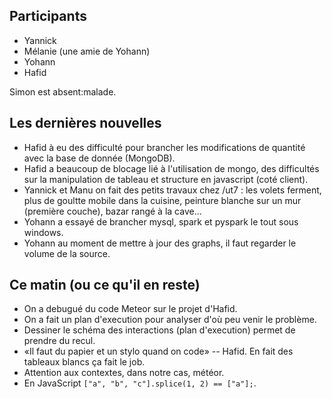 ## Participants

- Yannick
- Mélanie (une amie de Yohann)
- Yohann
- Hafid

Simon est absent:malade.

## Les dernières nouvelles

- Hafid à eu des difficulté pour brancher les modifications de quantité avec la
  base de donnée (MongoDB).
- Hafid a beaucoup de blocage lié à l'utilisation de mongo, des difficultés sur
  la manipulation de tableau et structure en javascript (coté client).
- Yannick et Manu on fait des petits travaux chez /ut7 : les volets ferment,
  plus de goultte mobile dans la cuisine, peinture blanche sur un mur (première
  couche), bazar rangé à la cave...
- Yohann a essayé de brancher mysql, spark et pyspark le tout sous windows.
- Yohann au moment de mettre à jour des graphs, il faut regarder le volume de
  la source.

## Ce matin (ou ce qu'il en reste)

- On a debugué du code Meteor sur le projet d'Hafid.
- On a fait un plan d'execution pour analyser d'où peu venir le problème.
- Dessiner le schéma des interactions (plan d'execution) permet de prendre du recul.
- «Il faut du papier et un stylo quand on code» -- Hafid. En fait des tableaux blancs ça fait le job.
- Attention aux contextes, dans notre cas, météor.
- En JavaScript `["a", "b", "c"].splice(1, 2) == ["a"];`.

